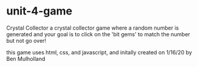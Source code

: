 # unit-4-game
Crystal Collector
a crystal collector game where a random number is generated and your goal is to click on the 'bit gems' to match the number but not go over!

this game uses html, css, and javascript, and initally created on 1/16/20 by Ben Mulholland